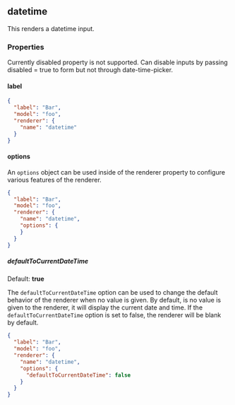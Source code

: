## datetime

This renders a datetime input.

### Properties
Currently disabled property is not supported. Can disable inputs 
by passing disabled = true to form but not through date-time-picker.
#### label

```json
{
  "label": "Bar",
  "model": "foo",
  "renderer": {
    "name": "datetime"
  }
}
```

#### options

An `options` object can be used inside of the renderer property to configure various features of the renderer.

```json
{
  "label": "Bar",
  "model": "foo",
  "renderer": {
    "name": "datetime",
    "options": {
    }
  }
}
```

##### defaultToCurrentDateTime

Default: **true**

The `defaultToCurrentDateTime` option can be used to change the default behavior of the renderer when no value is given.
By default, is no value is given to the renderer, it will display the current date and time. If the
`defaultToCurrentDateTime` option is set to false, the renderer will be blank by default.

```json
{
  "label": "Bar",
  "model": "foo",
  "renderer": {
    "name": "datetime",
    "options": {
      "defaultToCurrentDateTime": false
    }
  }
}
```